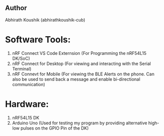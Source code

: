 ## Author 
Abhirath Koushik (abhirathkoushik-cub)

# Software Tools:
1. nRF Connect VS Code Externsion (For Programming the nRF54L15 DK/SoC)
2. nRF Connect for Desktop (For viewing and interacting with the Serial Terminal)
3. nRF Connevt for Mobile (For viewing the BLE Alerts on the phone. Can also be used to send back a message and enable bi-directional communication)

# Hardware:
1. nRF54L15 DK
2. Arduino Uno (Used for testing my program by providing alternative high-low pulses on the GPIO Pin of the DK)
